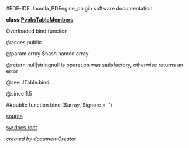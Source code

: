 #EDE-IDE Joomla_PDEngine_plugin
software documentation

**class:[PvoksTableMembers](../PvoksTableMembers.md)**



Overloaded bind function

@acces public

@param array $hash named array

@return null|stringnull is operation was satisfactory, otherwise returns an error

@see JTable:bind

@since 1.5

##public function bind ($array, $ignore = '') 	


[source](../../../admin/tables/members.php)

[sw.docs root](../)

*created by documentCreator*

